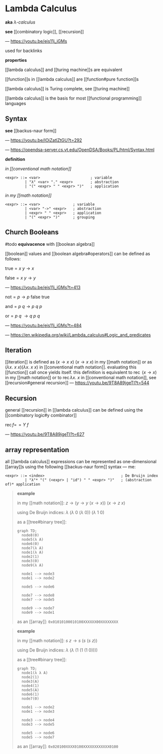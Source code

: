 # Lambda Calculus

**aka** _$\lambda$-calculus_

**see** [[combinatory logic]], [[recursion]]

&mdash; <https://youtu.be/eis11j_iGMs>

used for backlinks

**properties**

[[lambda calculus]] and [[turing machine]]s are equivalent

[[function]]s in [[lambda calculus]] are [[function#pure function]]s

[[lambda calculus]] is Turing complete, see [[turing machine]]

[[lambda calculus]] is the basis for most [[functional programming]] languages

## Syntax

**see** [[backus-naur form]]

&mdash; <https://youtu.be/IOiZatlZtGU?t=292>

&mdash; <https://opendsa-server.cs.vt.edu/OpenDSA/Books/PL/html/Syntax.html>

**definition**

_in [[conventional math notation]]_

```bnf
<expr> ::= <var>                       ; variable
         | "λ" <var> "." <expr>        ; abstraction
         | "(" <expr> " " <expr> ")"   ; application
```

_in my [[math notation]]_

```bnf
<expr> ::= <var>               ; variable
         | <var> "->" <expr>   ; abstraction
         | <expr> " " <expr>   ; application
         | "(" <expr> ")"      ; grouping
```

## Church Booleans

#todo **equivacence** with [[boolean algebra]]

[[boolean]] values and [[boolean algebra#operators]] can be defined as follows:

$\text{true} = x\ y \rightarrow x$

$\text{false} = x\ y \rightarrow y$

&mdash; <https://youtu.be/eis11j_iGMs?t=413>

$\text{not} = p \rightarrow p\ \text{false}\ \text{true}$

$\text{and} = p\ q \rightarrow p\ q\ p$

$\text{or} = p\ q\ \rightarrow q\ p\ q$

&mdash; <https://youtu.be/eis11j_iGMs?t=484>

&mdash; <https://en.wikipedia.org/wiki/Lambda_calculus#Logic_and_predicates>

## Iteration

[[iteration]] is defined as $(x \rightarrow x\ x)\ (x \rightarrow x\ x)$ in my [[math notation]] or as $(\lambda x.\ x\ x) (\lambda x.\ x\ x)$ in [[conventional math notation]]. evaluating this [[function]] call once yields itself. this definition is equivalent to $\operatorname{rec}\ (x \rightarrow x)$ in my [[math notation]] or to $\operatorname{rec} \lambda x.\ x$ in [[conventional math notation]], see [[recursion#general recursion]] &mdash; <https://youtu.be/9T8A89jgeTI?t=544>

## Recursion

general [[recursion]] in [[lambda calculus]] can be defined using the [[combinatory logic#y combinator]]

$\operatorname{rec} f =\!= Y\ f$

&mdash; <https://youtu.be/9T8A89jgeTI?t=627>

## array representation

all [[lambda calculus]] expressions can be represented as one-dimensional [[array]]s using the following [[backus-naur form]] syntax &mdash; me:

```bnf
<expr> ::= <index>                                   ; De Bruijn index
         | "λ"* "(" (<expr> | "id") " " <expr> ")"   ; (abstraction of)* application
```

> **example**
>
> in my [[math notation]]: $z \rightarrow (y \rightarrow y\ (x \rightarrow x))\ (x \rightarrow z\ x)$
>
> using De Bruijn indices: $\lambda\ (\lambda\ 0\ (\lambda\ 0))\ (\lambda\ 1\ 0)$
>
> as a [[tree#binary tree]]:
>
> ```mermaid
> graph TD;
>   node8(0)
>   node5(λ A)
>   node6(0)
>   node7(λ A)
>   node1(λ A)
>   node2(1)
>   node3(0)
>   node9(λ A)
>
>   node1 --> node3
>   node1 --> node2
>
>   node5 --> node6
>
>   node7 --> node8
>   node7 --> node5
>
>   node9 --> node7
>   node9 --> node1
> ```
>
> as an [[array]]: `0x01010100010100XXXXXX00XXXXXXXX`

> **example**
>
> in my [[math notation]]: $s\ z \rightarrow s\ (s\ (s\ z))$
>
> using De Bruijn indices: $\lambda\ (\lambda\ (1\ (1\ (1\ 0))))$
>
> as a [[tree#binary tree]]:
>
> ```mermaid
> graph TD;
>   node1(λ λ A)
>   node2(1)
>   node3(A)
>   node4(1)
>   node5(A)
>   node6(1)
>   node7(0)
>
>   node1 --> node2
>   node1 --> node3
>
>   node3 --> node4
>   node3 --> node5
>
>   node5 --> node6
>   node5 --> node7
> ```
>
> as an [[array]]: `0x020100XXXX0100XXXXXXXXXXXX0100`
